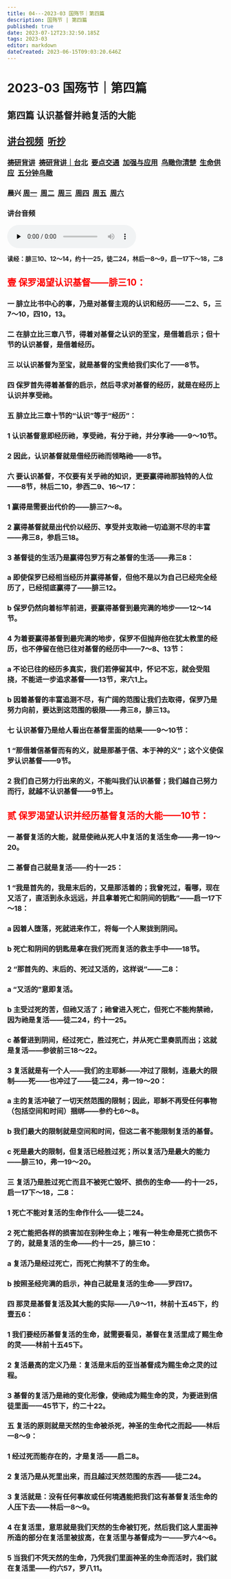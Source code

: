 ```yaml
---
title: 04---2023-03 国殇节｜第四篇
description: 国殇节 | 第四篇
published: true
date: 2023-07-12T23:32:50.185Z
tags: 2023-03
editor: markdown
dateCreated: 2023-06-15T09:03:20.646Z
---
```


# 2023-03 国殇节｜第四篇
## 第四篇    认识基督并祂复活的大能
## [讲台视频](https://1p8pyp-my.sharepoint.com/:v:/g/personal/sundanaizhu_1p8pyp_onmicrosoft_com/EcUbZ1jJXcpHp9mfbPMHW6cBpI_xGXwj1_MJjtwBOZ7iXA?e=7ZMWJQ)&nbsp;&nbsp;[听抄](/home/2023-03/2023-03-04/tc)
### [祷研背讲](https://1p8pyp-my.sharepoint.com/:v:/g/personal/sundanaizhu_1p8pyp_onmicrosoft_com/EcH1FSsvcYpOl3s9PtRFmU0BnPr3EnPH_OuPfx3vfQWIDw?e=qc05cm)&nbsp;&nbsp;[祷研背讲｜台北](https://1p8pyp-my.sharepoint.com/:v:/g/personal/sundanaizhu_1p8pyp_onmicrosoft_com/ESHTZsflZwxDuHe9h7IehjcBznFb54eI0A0IoxYg--9rYA?e=roNIau)&nbsp;&nbsp;[要点交通](https://1p8pyp-my.sharepoint.com/:v:/g/personal/sundanaizhu_1p8pyp_onmicrosoft_com/EWYM-rR86X1IiojZms7JgQYBIE-kOKwYtudOitGcK4oDiw?e=2UfLqP)&nbsp;&nbsp;[加强与应用](https://1p8pyp-my.sharepoint.com/:v:/g/personal/sundanaizhu_1p8pyp_onmicrosoft_com/Ebh3BN4icGdBin-p-DcG44QBCIJGfQ7ZanXH9QJWTbz6fw?e=d95YXn)&nbsp;&nbsp;[鸟瞰你清楚](https://1p8pyp-my.sharepoint.com/:v:/g/personal/sundanaizhu_1p8pyp_onmicrosoft_com/ET9PrSwiFplLlNuqnb_h8mAB8XtOGnTLDpoEp-tEhGjsNQ?e=wHBAMD)&nbsp;&nbsp;[生命供应](https://1p8pyp-my.sharepoint.com/:v:/g/personal/sundanaizhu_1p8pyp_onmicrosoft_com/EU5vg368vcFEtmmhQYSDG1kBEpkVBsY1vE1kong-8jl4Nw?e=zif9If)&nbsp;&nbsp;[五分钟鸟瞰](https://1p8pyp-my.sharepoint.com/:v:/g/personal/sundanaizhu_1p8pyp_onmicrosoft_com/ERtTlJaTRllPjlRDuD1pvQgBWIcCMa5outvw9eMAk7HckQ?e=2xYniE)
### 晨兴 [周一](/home/2023-03/2023-03-04/w4d1)&nbsp;&nbsp;[周二](/home/2023-03/2023-03-04/w4d2)&nbsp;&nbsp;[周三](/home/2023-03/2023-03-04/w4d3)&nbsp;&nbsp;[周四](/home/2023-03/2023-03-04/w4d4)&nbsp;&nbsp;[周五](/home/2023-03/2023-03-04/w4d5)&nbsp;&nbsp;[周六](/home/2023-03/2023-03-04/w4d6)
### 讲台音频
<audio id="audio" controls="" preload="none">
      <source id="mp3" src="/2023-03/mdc/4讲台｜jl.mp3">
</audio>

**读经：腓三10、12～14，约十一25，徒二24，林后一8～9，启一17下～18，二8**
## <font color=red> 壹	保罗渴望认识基督——腓三10：</font>

### 一	腓立比书中心的事，乃是对基督主观的认识和经历——二2、5，三7～10，四10，13。

### 二	在腓立比三章八节，得着对基督之认识的至宝，是借着启示；但十节的认识基督，是借着经历。

### 三	以认识基督为至宝，就是基督的宝贵给我们实化了——8节。

### 四	保罗首先得着基督的启示，然后寻求对基督的经历，就是在经历上认识并享受祂。

### 五	腓立比三章十节的“认识”等于“经历”：

### 1	认识基督意即经历祂，享受祂，有分于祂，并分享祂——9～10节。

### 2	因此，认识基督就是借经历祂而领略祂——8节。

### 六	要认识基督，不仅要有关乎祂的知识，更要赢得祂那独特的人位——8节，林后二10，参西二9、16～17：

### 1	赢得是需要出代价的——腓三7～8。

### 2	赢得基督就是出代价以经历、享受并支取祂一切追测不尽的丰富——弗三8，参启三18。

### 3	基督徒的生活乃是赢得包罗万有之基督的生活——弗三8：

### a	即使保罗已经相当经历并赢得基督，但他不是以为自己已经完全经历了，已经彻底赢得了——腓三12。

### b	保罗仍然向着标竿前进，要赢得基督到最完满的地步——12～14节。

### 4	为着要赢得基督到最完满的地步，保罗不但抛弃他在犹太教里的经历，也不停留在他已往对基督的经历中——7～8、13节：

### a	不论已往的经历多真实，我们若停留其中，怀记不忘，就会受阻挠，不能进一步追求基督——13节，来六1上。

### b	因着基督的丰富追测不尽，有广阔的范围让我们去取得，保罗乃是努力向前，要达到这范围的极限——弗三8，腓三13。

### 七	认识基督乃是给人看出在基督里面的结果——9～10节：

### 1	“那借着信基督而有的义，就是那基于信、本于神的义”；这个义使保罗认识基督——9节。

### 2	我们自己努力行出来的义，不能叫我们认识基督；我们越自己努力而行，就越不认识基督——9节上。

## <font color=red>贰	保罗渴望认识并经历基督复活的大能——10节：</font>

### 一	基督复活的大能，就是使祂从死人中复活的复活生命——弗一19～20。

### 二	基督自己就是复活——约十一25：

### 1	“我是首先的，我是末后的，又是那活着的；我曾死过，看哪，现在又活了，直活到永永远远，并且拿着死亡和阴间的钥匙”——启一17下～18：

### a	因着人堕落，死就进来作工，将每一个人聚拢到阴间。

### b	死亡和阴间的钥匙是拿在我们死而复活的救主手中——18节。

### 2	“那首先的、末后的、死过又活的，这样说”——二8：

### a	“又活的”意即复活。

### b	主受过死的苦，但祂又活了；祂曾进入死亡，但死亡不能拘禁祂，因为祂是复活——徒二24，约十一25。

### c	基督进到阴间，经过死亡，胜过死亡，并从死亡里奏凯而出；这就是复活——参彼前三18～22。

### 3	复活就是有一个人——我们的主耶稣——冲过了限制，连最大的限制——死——也冲过了——徒二24，弗一19～20：

### a	主的复活冲破了一切天然范围的限制；因此，耶稣不再受任何事物（包括空间和时间）捆绑——参约七6～8。

### b	我们最大的限制就是空间和时间，但这二者不能限制复活的基督。

### c	死是最大的限制，但复活已经胜过死；所以复活乃是最大的能力——腓三10，弗一19～20。

### 三	复活乃是胜过死亡而且不被死亡毁坏、损伤的生命——约十一25，启一17下～18，二8：

### 1	死亡不能对复活的生命作什么——徒二24。

### 2	死亡能把各样的损害加在别种生命上；唯有一种生命是死亡损伤不了的，就是复活的生命——约十一25，腓三10：

### a	复活乃是经过死亡，而死亡拘禁不了的生命。

### b	按照圣经完满的启示，神自己就是复活的生命——罗四17。

### 四	那灵是基督复活及其大能的实际——八9～11，林前十五45下，约壹五6：

### 1	我们要经历基督复活的生命，就需要看见，基督在复活里成了赐生命的灵——林前十五45下。

### 2	复活最高的定义乃是：复活是末后的亚当基督成为赐生命之灵的过程。

### 3	基督的复活乃是祂的变化形像，使祂成为赐生命的灵，为要进到信徒里面——45节下，约二十22。

### 五	复活的原则就是天然的生命被杀死，神圣的生命代之而起——林后一8～9：

### 1	经过死而能存在的，才是复活——启二8。

### 2	复活乃是从死里出来，而且越过天然范围的东西——徒二24。

### 3	复活就是：没有任何事故或任何境遇能把我们这有基督复活生命的人压下去——林后一8～9。

### 4	在复活里，意思就是我们天然的生命被钉死，然后我们这人里面神所造的部分在复活里被拔高，在复活里与基督成为一——罗六4～6。

### 5	当我们不凭天然的生命，乃凭我们里面神圣的生命而活时，我们就在复活里——约六57，罗八11。